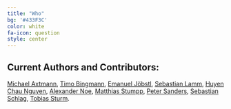 ```yaml
---
title: "Who"
bg: '#433F3C'
color: white
fa-icon: question
style: center
---
```


## Current Authors and Contributors:

[Michael Axtmann](https://github.com/MichaelAxtmann),
[Timo Bingmann](http://panthema.net),
[Emanuel Jöbstl](http://eex-dev.net/),
[Sebastian Lamm](https://github.com/sebalamm),
[Huyen Chau Nguyen](http://chau-nguyen.de/),
[Alexander Noe](https://github.com/alexnoe),
[Matthias Stumpp](https://matstumpp.wordpress.com/),
[Peter Sanders](http://algo2.iti.kit.edu/sanders.php),
[Sebastian Schlag](https://github.com/SebastianSchlag),
[Tobias Sturm](http://tobiassturm.de).
